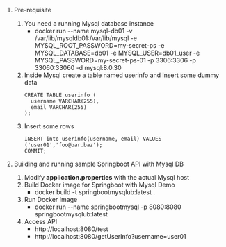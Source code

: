
1. Pre-requisite 
   1. You need a running Mysql database instance  
      * docker run --name mysql-db01 -v /var/lib/mysqldb01:/var/lib/mysql -e MYSQL_ROOT_PASSWORD=my-secret-ps -e MYSQL_DATABASE=db01 -e MYSQL_USER=db01_user -e MYSQL_PASSWORD=my-secret-ps-01 -p 3306:3306 -p 33060:33060 -d mysql:8.0.30
   2. Inside Mysql create a table named userinfo and insert some dummy data
      ```
      CREATE TABLE userinfo (  
        username VARCHAR(255),
        email VARCHAR(255)
      );
      ```
   3. Insert some rows 
      ```
      INSERT into userinfo(username, email) VALUES ('user01','foo@bar.baz');
      COMMIT;
      ```


2. Building and running sample Springboot API with Mysql DB
   1. Modify **application.properties** with the actual Mysql host
   2. Build Docker image for Springboot with Mysql Demo 
      * docker build -t springbootmysqlub:latest .
   3. Run Docker Image
      * docker run --name springbootmysql -p 8080:8080 springbootmysqlub:latest
   4. Access API
      * http://localhost:8080/test
      * http://localhost:8080/getUserInfo?username=user01
